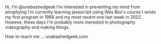 Hi, I’m @unabashedgeek
I’m interested in preventing my mind from atrophying
I’m currently learning javascript using Wes Bos's course
I wrote my first program in 1966 and my most recent one last week in 2022. Howeve, these days I'm probably more inerested in photography
videography and making things.

How to reach me ... unabashedgeek.com


